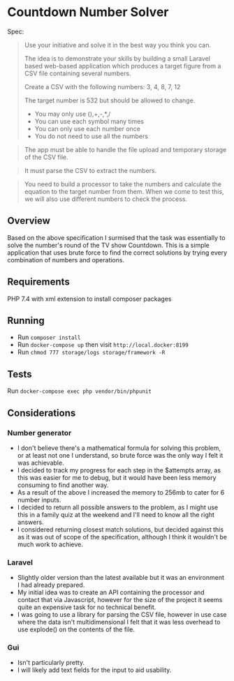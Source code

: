 Countdown Number Solver
=================

Spec:

>Use your initiative and solve it in the best way you think you can.
>
>The idea is to demonstrate your skills by building a small Laravel based web-based application which produces a target figure from a CSV file containing several numbers.
>
>Create a CSV with the following numbers: 3, 4, 8, 7, 12
>
>The target number is 532 but should be allowed to change.
>- You may only use (),+,-,*,/
>- You can use each symbol many times
>- You can only use each number once
>- You do not need to use all the numbers 

>The app must be able to handle the file upload and temporary storage of the CSV file.

>It must parse the CSV to extract the numbers.

>You need to build a processor to take the numbers and calculate the equation to the target number from them.
>When we come to test this, we will also use different numbers to check the process.

## Overview
Based on the above specification I surmised that the task was essentially to solve the number's round of the TV show Countdown.
This is a simple application that uses brute force to find the correct solutions by trying every combination of numbers and operations.

## Requirements
PHP 7.4 with xml extension to install composer packages

## Running

- Run `composer install`
- Run `docker-compose up` then visit `http://local.docker:8199`
- Run `chmod 777 storage/logs storage/framework -R`

## Tests

Run `docker-compose exec php vendor/bin/phpunit`

## Considerations
### Number generator
- I don't believe there's a mathematical formula for solving this problem, or at least not one I understand, so brute force was the only way I felt it was achievable.
- I decided to track my progress for each step in the $attempts array, as this was easier for me to debug, but it would have been less memory consuming to find another way.
- As a result of the above I increased the memory to 256mb to cater for 6 number inputs.
- I decided to return all possible answers to the problem, as I might use this in a family quiz at the weekend and I'll need to know all the right answers.
- I considered returning closest match solutions, but decided against this as it was out of scope of the specification, although I think it wouldn't be much work to achieve.

### Laravel
- Slightly older version than the latest available but it was an environment I had already prepared.
- My initial idea was to create an API containing the processor and contact that via Javascript, however for the size of the project it seems quite an expensive task for no technical benefit.
- I was going to use a library for parsing the CSV file, however in use case where the data isn't multidimensional I felt that it was less overhead to use explode() on the contents of the file.

### Gui
- Isn't particularly pretty.
- I will likely add text fields for the input to aid usability.
